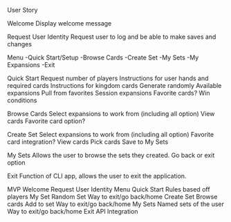 User Story

Welcome
  Display welcome message

Request User Identity
  Request user to log and be able to make saves and changes 

Menu 
  -Quick Start/Setup
  -Browse Cards
  -Create Set
  -My Sets
  -My Expansions
  -Exit

Quick Start
  Request number of players
  Instructions for user hands and required cards 
  Instructions for kingdom cards
    Generate randomly
      Available expansions
    Pull from favorites 
      Session expansions
      Favorite cards?
  Win conditions

Browse Cards
  Select expansions to work from (including all option)
  View cards
  Favorite card option?

Create Set
  Select expansions to work from (including all option)
    Favorite card integration? 
  View cards
  Pick cards
  Save to My Sets

My Sets
  Allows the user to browse the sets they created. 
  Go back or exit option 

Exit
  Function of CLI app, allows the user to exit the application. 


  MVP
  Welcome
  Request User Identity 
  Menu
    Quick Start
      Rules based off players
      My Set
      Random Set
      Way to exit/go back/home
    Create Set
      Browse cards
      Add to set
      Way to exit/go back/home
    My Sets 
      Named sets of the user
      Way to exit/go back/home
    Exit
  API Integration 
  
